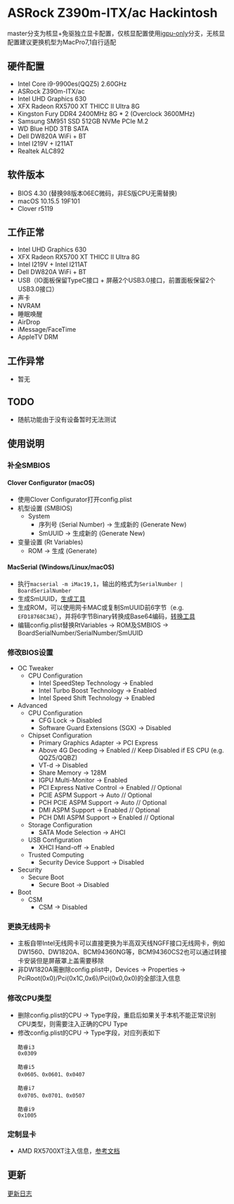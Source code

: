 # ASRock Z390m-ITX/ac Hackintosh

master分支为核显+免驱独立显卡配置，仅核显配置使用[igpu-only](https://github.com/imEgo/ASRock-Z390m-ITX-ac-Hackintosh/tree/igpu-only)分支，无核显配置建议更换机型为MacPro7,1自行适配

## 硬件配置
- Intel Core i9-9900es(QQZ5) 2.60GHz
- ASRock Z390m-ITX/ac
- Intel UHD Graphics 630
- XFX Radeon RX5700 XT THICC II Ultra 8G
- Kingston Fury DDR4 2400MHz 8G * 2 (Overclock 3600MHz)
- Samsung SM951 SSD 512GB NVMe PCIe M.2
- WD Blue HDD 3TB SATA
- Dell DW820A WiFi + BT
- Intel I219V + I211AT
- Realtek ALC892


## 软件版本
- BIOS 4.30 (替换98版本06EC微码，非ES版CPU无需替换)
- macOS 10.15.5 19F101
- Clover r5119


## 工作正常
- Intel UHD Graphics 630
- XFX Radeon RX5700 XT THICC II Ultra 8G
- Intel I219V + Intel I211AT
- Dell DW820A WiFi + BT
- USB（IO面板保留TypeC接口 + 屏蔽2个USB3.0接口，前置面板保留2个USB3.0接口）
- 声卡
- NVRAM
- 睡眠唤醒
- AirDrop
- iMessage/FaceTime
- AppleTV DRM


## 工作异常
- 暂无


## TODO
- 随航功能由于没有设备暂时无法测试


## 使用说明

### 补全SMBIOS

#### Clover Configurator (macOS)
- 使用Clover Configurator打开config.plist
- 机型设置 (SMBIOS)
  - System
    - 序列号 (Serial Number) -> 生成新的 (Generate New)
    - SmUUID -> 生成新的 (Generate New)
- 变量设置 (Rt Variables)
  - ROM -> 生成 (Generate)

#### MacSerial (Windows/Linux/macOS)
- 执行```macserial -m iMac19,1```，输出的格式为```SerialNumber | BoardSerialNumber```
- 生成SmUUID，[生成工具](https://www.uuidgenerator.net/version4)
- 生成ROM，可以使用网卡MAC或复制SmUUID前6字节（e.g. ```EFD18768C3AE```），并将6字节Binary转换成Base64编码，[转换工具](https://cryptii.com/pipes/binary-to-base64)
- 编辑config.plist替换RtVariables -> ROM及SMBIOS -> BoardSerialNumber/SerialNumber/SmUUID

### 修改BIOS设置
- OC Tweaker
  - CPU Configuration
    - Intel SpeedStep Technology -> Enabled
    - Intel Turbo Boost Technology -> Enabled
    - Intel Speed Shift Technology -> Enabled
- Advanced
  - CPU Configuration
    - CFG Lock -> Disabled
    - Software Guard Extensions (SGX) -> Disabled
  - Chipset Configuration
    - Primary Graphics Adapter -> PCI Express
    - Above 4G Decoding -> Enabled            // Keep Disabled if ES CPU (e.g. QQZ5/QQBZ)
    - VT-d -> Disabled
    - Share Memory -> 128M
    - IGPU Multi-Monitor -> Enabled
    - PCI Express Native Control -> Enabled   // Optional
    - PCIE ASPM Support -> Auto               // Optional
    - PCH PCIE ASPM Support -> Auto           // Optional
    - DMI ASPM Support -> Enabled             // Optional
    - PCH DMI ASPM Support -> Enabled         // Optional
  - Storage Configuration
    - SATA Mode Selection -> AHCI
  - USB Configuration
    - XHCI Hand-off -> Enabled
  - Trusted Computing
    - Security Device Support -> Disabled
- Security
  - Secure Boot
    - Secure Boot -> Disabled
- Boot
  - CSM
    - CSM -> Disabled

### 更换无线网卡
- 主板自带Intel无线网卡可以直接更换为半高双天线NGFF接口无线网卡，例如DW1560、DW1820A、BCM94360NG等，BCM94360CS2也可以通过转接卡安装但是屏蔽罩上盖需要移除
- 非DW1820A需删除config.plist中，Devices -> Properties -> PciRoot(0x0)/Pci(0x1C,0x6)/Pci(0x0,0x0)的全部注入信息

### 修改CPU类型
- 删除config.plist的CPU -> Type字段，重启后如果关于本机不能正常识别CPU类型，则需要注入正确的CPU Type
- 修改config.plist的CPU -> Type字段，对应列表如下
  ```
  酷睿i3
  0x0309

  酷睿i5
  0x0605、0x0601、0x0407

  酷睿i7
  0x0705、0x0701、0x0507

  酷睿i9
  0x1005
  ```

### 定制显卡
- AMD RX5700XT注入信息，[参考文档](Resources/GPU/README.md)


## 更新
[更新日志](CHANGELOG.md)